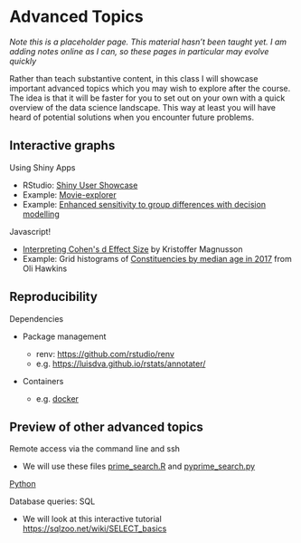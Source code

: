 # Advanced Topics

<div class="info">
<p><em>Note this is a placeholder page. This material hasn’t been taught yet. I am adding notes online as I can, so these pages in particular may evolve quickly</em></p>
</div>

Rather than teach substantive content, in this class I will showcase important advanced topics which you may wish to explore after the course. The idea is that it will be faster for you to set out on your own with a quick overview of the data science landscape. This way at least you will have heard of potential solutions when you encounter future problems.


## Interactive graphs

Using Shiny Apps

 * RStudio: [Shiny User Showcase](https://shiny.rstudio.com/gallery/)
 * Example: [Movie-explorer](https://shiny.rstudio.com/gallery/movie-explorer.html)
 * Example: [Enhanced sensitivity to group differences with decision modelling](https://sheffield-university.shinyapps.io/decision_power/)

Javascript!

 * [Interpreting Cohen's d Effect Size](https://rpsychologist.com/d3/cohend/) by Kristoffer Magnusson
 * Example: Grid histograms of [Constituencies by median age in 2017](https://olihawkins.com/visualisation/14) from Oli Hawkins

## Reproducibility

Dependencies

 * Package management 
 
    * renv: https://github.com/rstudio/renv
    * e.g. https://luisdva.github.io/rstats/annotater/
 * Containers
    * e.g. [docker](https://www.docker.com/)

## Preview of other advanced topics

Remote access via the command line and ssh

  * We will use these files [prime_search.R](static/primesearch.R) and [pyprime_search.py](static/pyprime_search.py)

[Python](https://tomstafford.github.io/psy6422/notes.html#python)

Database queries: SQL

  * We will look at this interactive tutorial https://sqlzoo.net/wiki/SELECT_basics



